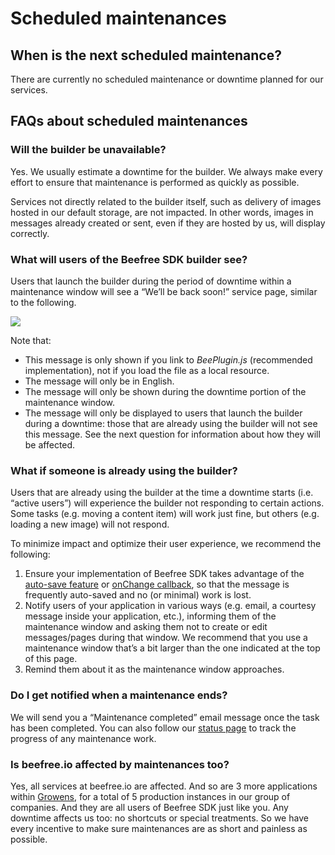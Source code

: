 # Scheduled maintenances

## When is the next scheduled maintenance? <a href="#when-is-the-next-scheduled-maintenance" id="when-is-the-next-scheduled-maintenance"></a>

There are currently no scheduled maintenance or downtime planned for our services.

## FAQs about scheduled maintenances <a href="#faqs-about-scheduled-maintenances" id="faqs-about-scheduled-maintenances"></a>

### Will the builder be unavailable? <a href="#will-the-builder-be-unavailable" id="will-the-builder-be-unavailable"></a>

Yes. We usually estimate a downtime for the builder. We always make every effort to ensure that maintenance is performed as quickly as possible.

Services not directly related to the builder itself, such as delivery of images hosted in our default storage, are not impacted. In other words, images in messages already created or sent, even if they are hosted by us, will display correctly.

### What will users of the Beefree SDK builder see? <a href="#what-will-users-of-the-beefree-sdk-builder-see" id="what-will-users-of-the-beefree-sdk-builder-see"></a>

Users that launch the builder during the period of downtime within a maintenance window will see a “We’ll be back soon!” service page, similar to the following.

![](https://docs.beefree.io/wp-content/uploads/2020/03/BEE-maintenance-sm.png)

Note that:

* This message is only shown if you link to _BeePlugin.js_ (recommended implementation), not if you load the file as a local resource.
* The message will only be in English.
* The message will only be shown during the downtime portion of the maintenance window.
* The message will only be displayed to users that launch the builder during a downtime: those that are already using the builder will not see this message. See the next question for information about how they will be affected.

### What if someone is already using the builder? <a href="#what-if-someone-is-already-using-the-builder" id="what-if-someone-is-already-using-the-builder"></a>

Users that are already using the builder at the time a downtime starts (i.e. “active users”) will experience the builder not responding to certain actions. Some tasks (e.g. moving a content item) will work just fine, but others (e.g. loading a new image) will not respond.

To minimize impact and optimize their user experience, we recommend the following:

1. Ensure your implementation of Beefree SDK takes advantage of the [auto-save feature](getting-started/installation/configuration-parameters/) or [onChange callback](tracking-message-changes.md), so that the message is frequently auto-saved and no (or minimal) work is lost.
2. Notify users of your application in various ways (e.g. email, a courtesy message inside your application, etc.), informing them of the maintenance window and asking them not to create or edit messages/pages during that window. We recommend that you use a maintenance window that’s a bit larger than the one indicated at the top of this page.
3. Remind them about it as the maintenance window approaches.

### Do I get notified when a maintenance ends? <a href="#do-i-get-notified-when-a-maintenance-ends" id="do-i-get-notified-when-a-maintenance-ends"></a>

We will send you a “Maintenance completed” email message once the task has been completed. You can also follow our [status page](http://status.beefree.io/) to track the progress of any maintenance work.

### Is beefree.io affected by maintenances too? <a href="#is-beefreeio-affected-by-maintenances-too" id="is-beefreeio-affected-by-maintenances-too"></a>

Yes, all services at beefree.io are affected. And so are 3 more applications within [Growens](http://mailupgroup.com/), for a total of 5 production instances in our group of companies. And they are all users of Beefree SDK just like you. Any downtime affects us too: no shortcuts or special treatments. So we have every incentive to make sure maintenances are as short and painless as possible.
